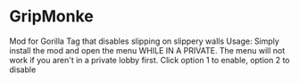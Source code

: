 # GripMonke
Mod for Gorilla Tag that disables slipping on slippery walls
Usage: Simply install the mod and open the menu WHILE IN A PRIVATE.
The menu will not work if you aren't in a private lobby first.
Click option 1 to enable, option 2 to disable
